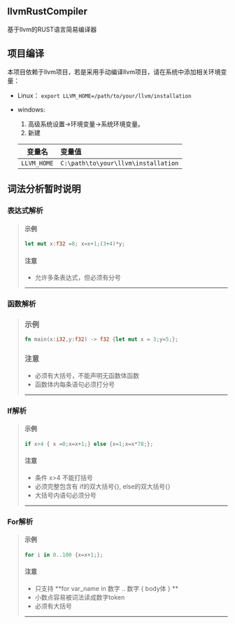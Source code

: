 ## llvmRustCompiler

基于llvm的RUST语言简易编译器



## 项目编译
本项目依赖于llvm项目，若是采用手动编译llvm项目，请在系统中添加相关环境变量：

* Linux：
`export LLVM_HOME=/path/to/your/llvm/installation`


* windows:

    1. 高级系统设置->环境变量->系统环境变量。
    2. 新建
    
    | 变量名 | 变量值 |
    | ------| :------|
    | `LLVM_HOME` |`C:\path\to\your\llvm\installation`|



## 词法分析暂时说明

### 表达式解析

> #### 示例
>
> ```rust
> let mut x:f32 =8; x=x+1;(3+4)*y;
> ```
>
> #### 注意
>
> * 允许多条表达式，但必须有分号
>
> ***************

### 函数解析

> ### 示例
>
> ```rust
> fn main(x:i32,y:f32) -> f32 {let mut x = 3;y=5;}; 
> ```
>
> ### 注意
>
> * 必须有大括号，不能声明无函数体函数
> * 函数体内每条语句必须打分号
>
> *************

### If解析

> #### 示例
>
> ```rust
> if x>4 { x =0;x=x+1;} else {x=1;x=x*78;};
> ```
>
> #### 注意
>
> * 条件 x>4  不能打括号
> * 必须完整包含有 if的双大括号{}, else的双大括号{}
> * 大括号内语句必须分号
>
> ************

### For解析

> #### 示例
>
> ```rust
> for i in 0..100 {x=x+1;};
> ```
>
> #### 注意
>
> * 只支持 **for  var_name  in  数字 ..  数字 { body体 } **
> * 小数点容易被词法读成数字token
> * 必须有大括号
>
> ***************

